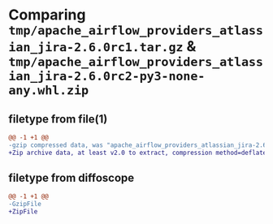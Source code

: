 # Comparing `tmp/apache_airflow_providers_atlassian_jira-2.6.0rc1.tar.gz` & `tmp/apache_airflow_providers_atlassian_jira-2.6.0rc2-py3-none-any.whl.zip`

## filetype from file(1)

```diff
@@ -1 +1 @@
-gzip compressed data, was "apache_airflow_providers_atlassian_jira-2.6.0rc1.tar", last modified: Mon Jan 22 08:25:55 2024, max compression
+Zip archive data, at least v2.0 to extract, compression method=deflate
```

## filetype from diffoscope

```diff
@@ -1 +1 @@
-GzipFile
+ZipFile
```

